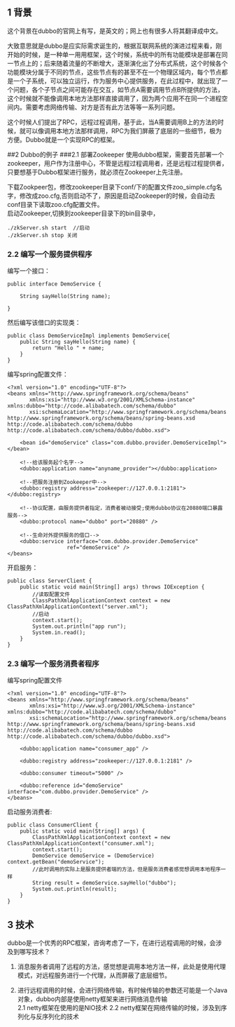 ## 1 背景
这个背景在dubbo的官网上有写，是英文的；网上也有很多人将其翻译成中文。

大致意思就是dubbo是应实际需求诞生的，根据互联网系统的演进过程来看，刚开始的时候，是一种单一用用框架，这个时候，系统中的所有功能模块是部署在同一节点上的；后来随着流量的不断增大，逐渐演化出了分布式系统，这个时候各个功能模块分属于不同的节点，这些节点有的甚至不在一个物理区域内，每个节点都是一个子系统，可以独立运行，作为服务中心提供服务，在此过程中，就出现了一个问题，各个子节点之间可能存在交互，如节点A需要调用节点B所提供的方法，这个时候就不能像调用本地方法那样直接调用了，因为两个应用不在同一个进程空间内。需要考虑网络传输、对方是否有此方法等等一系列问题。

这个时候人们提出了RPC，远程过程调用，基于此，当A需要调用B上的方法的时候，就可以像调用本地方法那样调用，RPC为我们屏蔽了底层的一些细节，极为方便。Dubbo就是一个实现RPC的框架。

##2 Dubbo的例子
###2.1 部署Zookeeper
使用dubbo框架，需要首先部署一个zookeeper，用户作为注册中心，不管是远程过程调用者，还是远程过程提供者，只要想基于Dubbo框架进行服务，就必须在Zookeeper上先注册。

下载Zookpeer包，修改zookeeper目录下conf/下的配置文件zoo_simple.cfg名字，修改成zoo.cfg,否则启动不了，原因是启动Zookeeper的时候，会自动去conf目录下读取zoo.cfg配置文件。  
启动Zookeeper,切换到zookeeper目录下的bin目录中，
```
./zkServer.sh start  //启动
./zkServer.sh stop 关闭
```

### 2.2 编写一个服务提供程序
编写一个接口：
```
public interface DemoService {

    String sayHello(String name);

}
```
然后编写该借口的实现类：
```
public class DemoServiceImpl implements DemoService{
    public String sayHello(String name) {
        return "Hello " + name;
    }
}
```
编写spring配置文件：
```
<?xml version="1.0" encoding="UTF-8"?>
<beans xmlns="http://www.springframework.org/schema/beans"
       xmlns:xsi="http://www.w3.org/2001/XMLSchema-instance" xmlns:dubbo="http://code.alibabatech.com/schema/dubbo"
       xsi:schemaLocation="http://www.springframework.org/schema/beans http://www.springframework.org/schema/beans/spring-beans.xsd http://code.alibabatech.com/schema/dubbo http://code.alibabatech.com/schema/dubbo/dubbo.xsd">

    <bean id="demoService" class="com.dubbo.provider.DemoServiceImpl"></bean>

    <!--给该服务起个名字-->
    <dubbo:application name="anyname_provider"></dubbo:application>

    <!--把服务注册到Zookeeper中-->
    <dubbo:registry address="zookeeper://127.0.0.1:2181"></dubbo:registry>

    <!--协议配置，由服务提供者指定，消费者被动接受;使用dubbo协议在20880端口暴露服务-->
    <dubbo:protocol name="dubbo" port="20880" />

    <!--生命对外提供服务的借口-->
    <dubbo:service interface="com.dubbo.provider.DemoService"
                   ref="demoService" />
</beans>
```
开启服务：
```
public class ServerClient {
    public static void main(String[] args) throws IOException {
    	//读取配置文件
        ClassPathXmlApplicationContext context = new ClassPathXmlApplicationContext("server.xml");
        //启动
        context.start();
        System.out.println("app run");
        System.in.read();
    }
}
```

### 2.3 编写一个服务消费者程序
编写spring配置文件
```
<?xml version="1.0" encoding="UTF-8"?>
<beans xmlns="http://www.springframework.org/schema/beans"
       xmlns:xsi="http://www.w3.org/2001/XMLSchema-instance" xmlns:dubbo="http://code.alibabatech.com/schema/dubbo"
       xsi:schemaLocation="http://www.springframework.org/schema/beans http://www.springframework.org/schema/beans/spring-beans.xsd http://code.alibabatech.com/schema/dubbo http://code.alibabatech.com/schema/dubbo/dubbo.xsd">

    <dubbo:application name="consumer_app" />

    <dubbo:registry address="zookeeper://127.0.0.1:2181" />

    <dubbo:consumer timeout="5000" />

    <dubbo:reference id="demoService" interface="com.dubbo.provider.DemoService" />
</beans>
```
启动服务消费者:
```
public class ConsumerClient {
    public static void main(String[] args) {
        ClassPathXmlApplicationContext context = new ClassPathXmlApplicationContext("consumer.xml");
        context.start();
        DemoService demoService = (DemoService) context.getBean("demoService");
        //此时调用的实际上是服务提供者端的方法，但是服务消费者感觉想调用本地程序一样
        String result = demoService.sayHello("dubbo");
        System.out.println(result);
    }
}
```
## 3 技术
dubbo是一个优秀的RPC框架，咨询考虑了一下，在进行远程调用的时候，会涉及到哪写技术？   
1. 消息服务者调用了远程的方法，感觉想是调用本地方法一样，此处是使用代理模式，对远程服务进行一个代理，从而屏蔽了底层细节。

2. 进行远程调用的时候，会进行网络传输，有时候传输的参数还可能是一个Java对象，dubbo内部是使用netty框架来进行网络消息传输    
2.1 netty框架在使用的是NIO技术
2.2 netty框架在网络传输的时候，涉及到序列化与反序列化的技术
